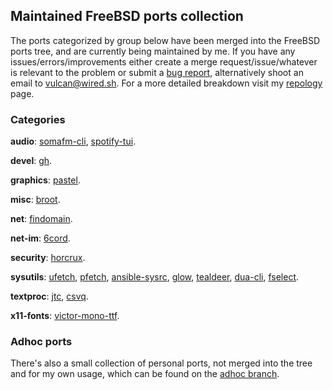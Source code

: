 ## Maintained FreeBSD ports collection

The ports categorized by group below have been merged into the FreeBSD ports tree, and are currently being maintained by me. If you have any issues/errors/improvements either create a merge request/issue/whatever is relevant to the problem or submit a [bug report](https://bugs.freebsd.org/bugzilla/), alternatively shoot an email to [vulcan@wired.sh](mailto:vulcan@wired.sh). For a more detailed breakdown visit my [repology](https://repology.org/maintainer/vulcan%40wired.sh) page.

### Categories

**audio**: [somafm-cli](https://www.freshports.org/audio/somafm-cli/), [spotify-tui](https://www.freshports.org/audio/spotify-tui/).

**devel**: [gh](https://www.freshports.org/devel/gh/).

**graphics**: [pastel](https://www.freshports.org/graphics/pastel/).

**misc**: [broot](https://www.freshports.org/misc/broot/).

**net**: [findomain](https://www.freshports.org/net/findomain/).

**net-im**: [6cord](https://www.freshports.org/net-im/6cord/).

**security**: [horcrux](https://www.freshports.org/security/horcrux/).

**sysutils**: [ufetch](https://www.freshports.org/sysutils/ufetch/), [pfetch](https://www.freshports.org/sysutils/pfetch/), [ansible-sysrc](https://www.freshports.org/sysutils/ansible-sysrc/), [glow](https://www.freshports.org/sysutils/glow/), [tealdeer](https://www.freshports.org/sysutils/tealdeer/), [dua-cli](https://www.freshports.org/sysutils/dua-cli/), [fselect](https://www.freshports.org/sysutils/fselect/).

**textproc**: [jtc](https://www.freshports.org/textproc/jtc/), [csvq](https://www.freshports.org/textproc/csvq/).

**x11-fonts**: [victor-mono-ttf](https://www.freshports.org/x11-fonts/victor-mono-ttf/).

### Adhoc ports

There's also a small collection of personal ports, not merged into the tree and for my own usage, which can be found on the [adhoc branch](https://gitlab.com/lcook/ports/tree/adhoc).
